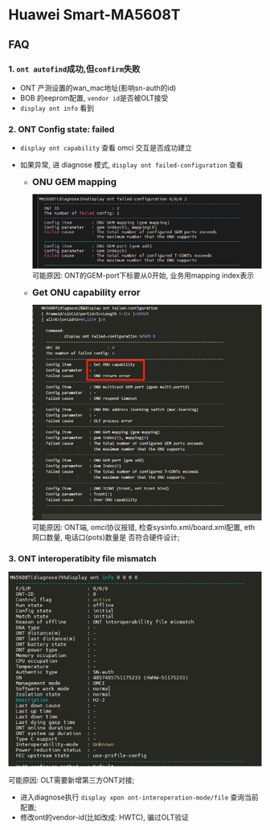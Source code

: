 # Huawei Smart-MA5608T

## FAQ
### 1. `ont autofind`成功,但`confirm`失败
 - ONT 产测设置的wan_mac地址(影响sn-auth的id)
 - BOB 的eeprom配置, `vendor id`是否被OLT接受
 - `display ont info` 看到

### 2. ONT Config state: failed
 - `display ont capability` 查看 omci 交互是否成功建立
  
 - 如果异常, 进 diagnose 模式, `display ont failed-configuration` 查看
   - <font size=4>__ONU GEM mapping__</font><p>
   ![alt text](asset/gem-mapping-failed.png)<br>可能原因: ONT的GEM-port下标要从0开始, 业务用mapping index表示</br>
   - <font size=4>__Get ONU capability error__</font><p>
   ![alt text](asset/omci-capability-failed.png)<br>可能原因: ONT端, omci协议报错, 检查sysinfo.xml/board.xml配置, eth网口数量, 电话口(pots)数量是  否符合硬件设计;</br>

### 3. ONT interoperatibity file mismatch
![alt text](asset/ont-interoperatibity-mismatch.png)<p>
可能原因: OLT需要新增第三方ONT对接; 
- 进入diagnose执行 `display xpon ont-interoperation-mode/file` 查询当前配置;
- 修改ont的vendor-id(比如改成: HWTC), 骗过OLT验证
